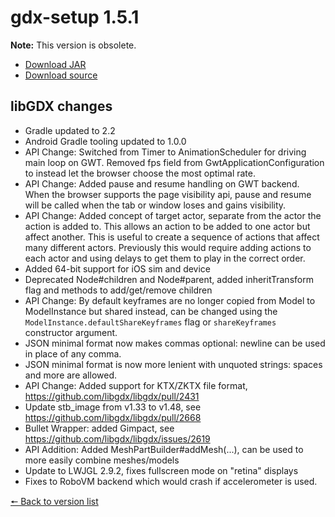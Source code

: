 # gdx-setup 1.5.1

**Note:** This version is obsolete.

* [Download JAR](https://github.com/JavaCakeGames/gdx-setup-archive/blob/main/gdx-setup_1.5.1.jar)
* [Download source](https://github.com/JavaCakeGames/gdx-setup-archive/blob/main/sources/gdx-setup_1.5.1.zip)

## libGDX changes

- Gradle updated to 2.2
- Android Gradle tooling updated to 1.0.0
- API Change: Switched from Timer to AnimationScheduler for driving main loop on GWT. Removed fps field from GwtApplicationConfiguration to instead let the browser choose the most optimal rate.
- API Change: Added pause and resume handling on GWT backend. When the browser supports the page visibility api, pause and resume will be called when the tab or window loses and gains visibility.
- API Change: Added concept of target actor, separate from the actor the action is added to. This allows an action to be added to one actor but affect another. This is useful to create a sequence of actions that affect many different actors. Previously this would require adding actions to each actor and using delays to get them to play in the correct order.
- Added 64-bit support for iOS sim and device
- Deprecated Node#children and Node#parent, added inheritTransform flag and methods to add/get/remove children
- API Change: By default keyframes are no longer copied from Model to ModelInstance but shared instead, can be changed using the `ModelInstance.defaultShareKeyframes` flag or `shareKeyframes` constructor argument.
- JSON minimal format now makes commas optional: newline can be used in place of any comma.
- JSON minimal format is now more lenient with unquoted strings: spaces and more are allowed.
- API Change: Added support for KTX/ZKTX file format, https://github.com/libgdx/libgdx/pull/2431
- Update stb_image from v1.33 to v1.48, see https://github.com/libgdx/libgdx/pull/2668
- Bullet Wrapper: added Gimpact, see https://github.com/libgdx/libgdx/issues/2619
- API Addition: Added MeshPartBuilder#addMesh(...), can be used to more easily combine meshes/models
- Update to LWJGL 2.9.2, fixes fullscreen mode on "retina" displays
- Fixes to RoboVM backend which would crash if accelerometer is used.

[🠔 Back to version list](https://javacakegames.github.io/gdx-setup-archive/)
